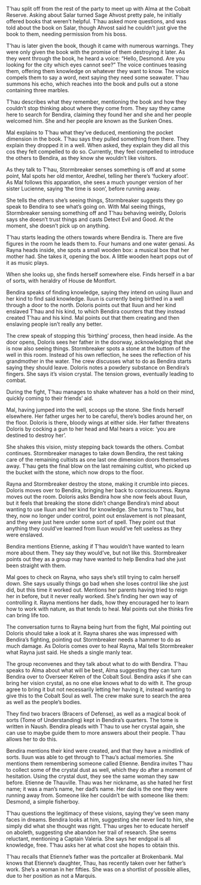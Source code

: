 T’hau split off from the rest of the party to meet up with Alma at the Cobalt Reserve. Asking about Salar turned Sage Ahvost pretty pale, he initially offered books that weren’t helpful. T’hau asked more questions, and was told about the book on Salar, though Ahvost said he couldn’t just give the book to them, needing permission from his boss.

T’hau is later given the book, though it came with numerous warnings. They were only given the book with the promise of them destroying it later. As they went through the book, he heard a voice: “Hello, Desmond. Are you looking for the city which eyes cannot see?”
The voice continues teasing them, offering them knowledge on whatever they want to know. The voice compels them to say a word, next saying they need some seawater. T’hau summons his echo, which reaches into the book and pulls out a stone containing three marbles. 

T’hau describes what they remember, mentioning the book and how they couldn’t stop thinking about where they come from. They say they came here to search for Bendira, claiming they found her and she and her people welcomed him. She and her people are known as the Sunken Ones. 

Mal explains to T’hau what they’ve deduced, mentioning the pocket dimension in the book. T’hau says they pulled something from there. They explain they dropped it in a well. When asked, they explain they did all this cos they felt compelled to do so. Currently, they feel compelled to introduce the others to Bendira, as they know she wouldn’t like visitors. 

As they talk to T’hau, Stormbreaker senses something is off and at some point, Mal spots her old mentor, Aredhel, telling her there’s ‘fuckery afoot’. As Mal follows this apparation, she sees a much younger version of her sister Lucienne, saying ‘the time is soon’, before running away. 

She tells the others she’s seeing things, Stormbreaker suggests they go speak to Bendira to see what’s going on. With Mal seeing things, Stormbreaker sensing something off and T’hau behaving weirdly, Doloris says she doesn’t trust things and casts Detect Evil and Good. At the moment, she doesn’t pick up on anything. 

T’hau starts leading the others towards where Bendira is. There are five figures in the room he leads them to. Four humans and one water genasi. As Rayna heads inside, she spots a small wooden box: a musical box that her mother had. She takes it, opening the box. A little wooden heart pops out of it as music plays.

When she looks up, she finds herself somewhere else. Finds herself in a bar of sorts, with heraldry of House de Montfort. 

Bendira speaks of finding knowledge, saying they intend on using Iluun and her kind to find said knowledge. Iluun is currently being birthed in a well through a door to the north. Doloris points out that Iluun and her kind enslaved T’hau and his kind, to which Bendira counters that they instead created T’hau and his kind. Mal points out that them creating and then enslaving people isn’t really any better. 

The crew speak of stopping this ‘birthing’ process, then head inside. As the door opens, Doloris sees her father in the doorway, acknowledging that she is now also seeing things.
Stormbreaker spots a stone at the buttom of the well in this room. Instead of his own reflection, he sees the reflection of his grandmother in the water. The crew discusses what to do as Bendira starts saying they should leave. Doloris notes a powdery substance on Bendira’s fingers. She says it’s vision crystal. The tension grows, eventually leading to combat.

During the fight, T’hau manages to shake whatever has a hold on their mind, quickly coming to their friends’ aid. 

Mal, having jumped into the well, scoops up the stone. She finds herself elsewhere. Her father urges her to be careful, there’s bodies around her, on the floor. Doloris is there, bloody wings at either side. Her father threatens Doloris by cocking a gun to her head and Mal hears a voice: ‘you are destined to destroy her’. 

She shakes this vision, misty stepping back towards the others. Combat continues. Stormbreaker manages to take down Bendira, the rest taking care of the remaining cultists as one last one dimension doors themselves away. T’hau gets the final blow on the last remaining cultist, who picked up the bucket with the stone, which now drops to the floor.

Rayna and Stormbreaker destroy the stone, making it crumble into pieces. Doloris moves over to Bendira, bringing her back to consciousness. Rayna moves out the room. Doloris asks Bendira how she now feels about Iluun, but it feels that breaking the stone didn’t change Bendira’s mind about wanting to use Iluun and her kind for knowledge. She turns to T’hau, but they, now no longer under control, point out enslavement is not pleasant, and they were just here under some sort of spell. They point out that anything they could’ve learned from Iluun would’ve felt useless as they were enslaved.

Bendira mentions Etienne, asking if T’hau wouldn’t have wanted to learn more about them. They say they would’ve, but not like this. Stormbreaker points out they as a group may have wanted to help Bendira had she just been straight with them. 

Mal goes to check on Rayna, who says she’s still trying to calm herself down. She says usually things go bad when she loses control like she just did, but this time it worked out. Mentions her parents having tried to reign her in before, but it never really worked. She’s finding her own way of controlling it. Rayna mentions her dads, how they encouraged her to learn how to work with nature, as that tends to heal. Mal points out she thinks fire can bring life too. 

The conversation turns to Rayna being hurt from the fight, Mal pointing out Doloris should take a look at it. Rayna shares she was impressed with Bendira’s fighting, pointing out Stormbreaker needs a hammer to do as much damage. As Doloris comes over to heal Rayna, Mal tells Stormbreaker what Rayna just said. He sheds a single manly tear.

The group reconvenes and they talk about what to do with Bendira. T’hau speaks to Alma about what will be best, Alma suggesting they can turn Bendira over to Overseer Kelren of the Cobalt Soul. Bendira asks if she can bring her vision crystal, as no one else knows what to do with it. The group agree to bring it but not necessarily letting her having it, instead wanting to give this to the Cobalt Soul as well. The crew make sure to search the area as well as the people’s bodies. 

They find two bracers (Bracers of Defense), as well as a magical book of sorts (Tome of Understanding) kept in Bendira’s quarters. The tome is written in Naush. Bendira pleads with T’hau to use her crystal again, she can use to maybe guide them to more answers about their people. T’hau allows her to do this.

Bendira mentions their kind were created, and that they have a mindlink of sorts. Iluun was able to get through to T’hau’s actual memories. She mentions them remembering someone called Etienne. Bendira invites T’hau to collect some of the crystal dust as well, which they do after a moment of hesitation. Using the crystal dust, they see the same woman they saw before. Etienne de Thauville. Thau was her nickname, as she hated her first name; it was a man’s name, her dad’s name. Her dad is the one they were running away from. Someone like her couldn’t be with someone like them: Desmond, a simple fisherboy. 

T’hau questions the legitimacy of these visions, saying they’ve seen many faces in dreams. Bendira looks at him, suggesting she never lied to him, she simply did what she thought was right. T’hau urges her to educate herself on aboleth, suggesting she abandon her trail of research. She seems reluctant, mentioning a Captain Valeria. She says her endgoal is all knowledge, free. T’hau asks her at what cost she hopes to obtain this. 

T’hau recalls that Etienne’s father was the portcaller at Brokenbank. Mal knows that Etienne’s daughter, Thau, has recently taken over her father’s work. She’s a woman in her fifties. She was on a shortlist of possible allies, due to her position as not a Marquis. 
